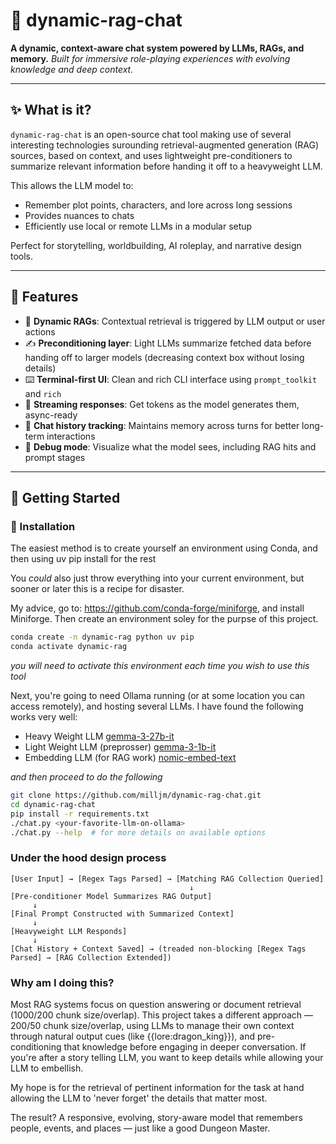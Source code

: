 # 🧠 dynamic-rag-chat

**A dynamic, context-aware chat system powered by LLMs, RAGs, and memory.**
_Built for immersive role-playing experiences with evolving knowledge and deep context._

---

## ✨ What is it?

`dynamic-rag-chat` is an open-source chat tool making use of several interesting technologies surounding retrieval-augmented generation (RAG) sources, based on context, and uses lightweight pre-conditioners to summarize relevant information before handing it off to a heavyweight LLM.

This allows the LLM model to:

- Remember plot points, characters, and lore across long sessions
- Provides nuances to chats
- Efficiently use local or remote LLMs in a modular setup

Perfect for storytelling, worldbuilding, AI roleplay, and narrative design tools.

---

## 🧩 Features

- 🧠 **Dynamic RAGs**: Contextual retrieval is triggered by LLM output or user actions
- ✍️ **Preconditioning layer**: Light LLMs summarize fetched data before handing off to larger models (decreasing context box without losing details)
- ⌨️ **Terminal-first UI**: Clean and rich CLI interface using `prompt_toolkit` and `rich`
- 🔁 **Streaming responses**: Get tokens as the model generates them, async-ready
- 🧾 **Chat history tracking**: Maintains memory across turns for better long-term interactions
- 🧪 **Debug mode**: Visualize what the model sees, including RAG hits and prompt stages

---

## 🚀 Getting Started

### 🔧 Installation
The easiest method is to create yourself an environment using Conda, and then using uv pip install for the rest

You _could_ also just throw everything into your current environment, but sooner or later this is a recipe for disaster.

My advice, go to: https://github.com/conda-forge/miniforge, and install Miniforge. Then create an environment soley for the purpse of this project.

```bash
conda create -n dynamic-rag python uv pip
conda activate dynamic-rag
```
_you will need to activate this environment each time you wish to use this tool_

Next, you're going to need Ollama running (or at some location you can access remotely), and hosting several LLMs. I have found the following works very well:

- Heavy Weight LLM [gemma-3-27b-it](https://huggingface.co/google/gemma-3-27b-it)
- Light Weight LLM (preprosser) [gemma-3-1b-it](https://huggingface.co/google/gemma-3-1b-it)
- Embedding LLM (for RAG work) [nomic-embed-text](https://huggingface.co/nomic-ai/nomic-embed-text-v1.5-GGUF)

_and then proceed to do the following_
```bash
git clone https://github.com/milljm/dynamic-rag-chat.git
cd dynamic-rag-chat
pip install -r requirements.txt
./chat.py <your-favorite-llm-on-ollama>
./chat.py --help  # for more details on available options
```

### Under the hood design process

```pre
[User Input] → [Regex Tags Parsed] → [Matching RAG Collection Queried]
                                        ↓
[Pre-conditioner Model Summarizes RAG Output]
     ↓
[Final Prompt Constructed with Summarized Context]
     ↓
[Heavyweight LLM Responds]
     ↓
[Chat History + Context Saved] → (treaded non-blocking [Regex Tags Parsed] → [RAG Collection Extended])
```

### Why am I doing this?
Most RAG systems focus on question answering or document retrieval (1000/200 chunk size/overlap). This project takes a different approach — 200/50 chunk size/overlap, using LLMs to manage their own context through natural output cues (like {{lore:dragon_king}}), and pre-conditioning that knowledge before engaging in deeper conversation. If you're after a story telling LLM, you want to keep details while allowing your LLM to embellish.

My hope is for the retrieval of pertinent information for the task at hand allowing the LLM to 'never forget' the details that matter most.

The result? A responsive, evolving, story-aware model that remembers people, events, and places — just like a good Dungeon Master.
